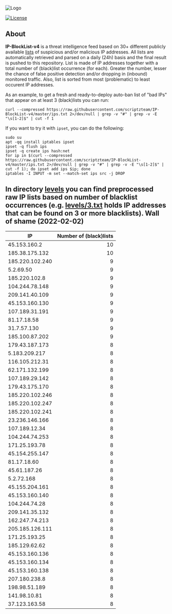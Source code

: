 ![Logo](https://i.imgur.com/PyKLAe7.png)

[![License](https://img.shields.io/badge/license-The_Unlicense-red.svg)](https://unlicense.org/)

About
----

**IP-BlockList-v4** is a threat intelligence feed based on 30+ different publicly available [lists](https://github.com/stamparm/maltrail) of suspicious and/or malicious IP addresses. All lists are automatically retrieved and parsed on a daily (24h) basis and the final result is pushed to this repository. List is made of IP addresses together with a total number of (black)list occurrence (for each). Greater the number, lesser the chance of false positive detection and/or dropping in (inbound) monitored traffic. Also, list is sorted from most (problematic) to least occurent IP addresses.

As an example, to get a fresh and ready-to-deploy auto-ban list of "bad IPs" that appear on at least 3 (black)lists you can run:

```
curl --compressed https://raw.githubusercontent.com/scriptzteam/IP-BlockList-v4/master/ips.txt 2>/dev/null | grep -v "#" | grep -v -E "\s[1-2]$" | cut -f 1
```

If you want to try it with `ipset`, you can do the following:

```
sudo su
apt -qq install iptables ipset
ipset -q flush ips
ipset -q create ips hash:net
for ip in $(curl --compressed https://raw.githubusercontent.com/scriptzteam/IP-BlockList-v4/master/ips.txt 2>/dev/null | grep -v "#" | grep -v -E "\s[1-2]$" | cut -f 1); do ipset add ips $ip; done
iptables -I INPUT -m set --match-set ips src -j DROP
```

In directory [levels](levels) you can find preprocessed raw IP lists based on number of blacklist occurrences (e.g. [levels/3.txt](levels/3.txt) holds IP addresses that can be found on 3 or more blacklists).
Wall of shame (2022-02-02)
----

|IP|Number of (black)lists|
|---|--:|
45.153.160.2|10
185.38.175.132|10
185.220.102.240|9
5.2.69.50|9
185.220.102.8|9
104.244.78.148|9
209.141.40.109|9
45.153.160.130|9
107.189.31.191|9
81.17.18.58|9
31.7.57.130|9
185.100.87.202|9
179.43.187.173|8
5.183.209.217|8
116.105.212.31|8
62.171.132.199|8
107.189.29.142|8
179.43.175.170|8
185.220.102.246|8
185.220.102.247|8
185.220.102.241|8
23.236.146.166|8
107.189.12.34|8
104.244.74.253|8
171.25.193.78|8
45.154.255.147|8
81.17.18.60|8
45.61.187.26|8
5.2.72.168|8
45.155.204.161|8
45.153.160.140|8
104.244.74.28|8
209.141.35.132|8
162.247.74.213|8
205.185.126.111|8
171.25.193.25|8
185.129.62.62|8
45.153.160.136|8
45.153.160.134|8
45.153.160.138|8
207.180.238.8|8
198.98.51.189|8
141.98.10.81|8
37.123.163.58|8
